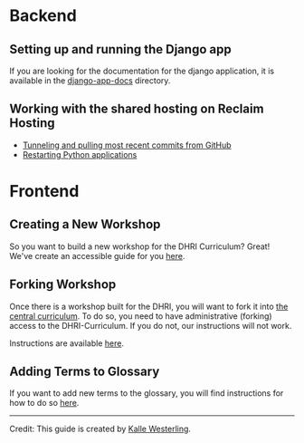 # Backend

## Setting up and running the Django app

If you are looking for the documentation for the django application, it is available in the [django-app-docs](django-app-docs/README.md) directory.

## Working with the shared hosting on Reclaim Hosting

- [Tunneling and pulling most recent commits from GitHub](reclaim-shared-hosting/pull.md)
- [Restarting Python applications](reclaim-shared-hosting/restart.md)

# Frontend

## Creating a New Workshop

So you want to build a new workshop for the DHRI Curriculum? Great! We've create an accessible guide for you [here](creating-new-workshop.md).

## Forking Workshop

Once there is a workshop built for the DHRI, you will want to fork it into [the central curriculum](https://www.github.com/DHRI-Curriculum). To do so, you need to have administrative (forking) access to the DHRI-Curriculum. If you do not, our instructions will not work.

Instructions are available [here](forking-workshop.md).

## Adding Terms to Glossary

If you want to add new terms to the glossary, you will find instructions for how to do so [here](adding-new-terms.md).

----

Credit: This guide is created by [Kalle Westerling](https://www.github.com/kallewesterling).